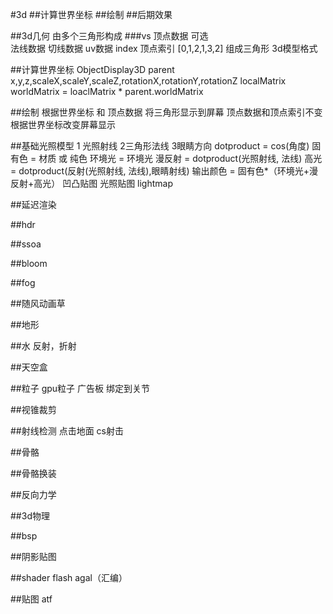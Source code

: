 #3d
##计算世界坐标
##绘制
##后期效果

##3d几何 由多个三角形构成
###vs    顶点数据 
可选  
法线数据
切线数据
uv数据
index 顶点索引 [0,1,2,1,3,2]
组成三角形
3d模型格式

##计算世界坐标
ObjectDisplay3D
parent
x,y,z,scaleX,scaleY,scaleZ,rotationX,rotationY,rotationZ
localMatrix
worldMatrix = loaclMatrix * parent.worldMatrix

##绘制
根据世界坐标 和 顶点数据 将三角形显示到屏幕
顶点数据和顶点索引不变  根据世界坐标改变屏幕显示

##基础光照模型
1 光照射线 2三角形法线 3眼睛方向
dotproduct = cos(角度)
固有色  = 材质 或 纯色
环境光 = 环境光
漫反射 = dotproduct(光照射线, 法线)
高光 = dotproduct(反射(光照射线, 法线),眼睛射线)
输出颜色 = 固有色*（环境光+漫反射+高光）
凹凸贴图
光照贴图 lightmap

##延迟渲染

##hdr

##ssoa

##bloom

##fog


##随风动画草

##地形

##水
反射，折射

##天空盒

##粒子
gpu粒子
广告板
绑定到关节

##视锥裁剪

##射线检测
点击地面 cs射击

##骨骼

##骨骼换装

##反向力学

##3d物理

##bsp


##阴影贴图


##shader
flash agal（汇编）

##贴图
atf

